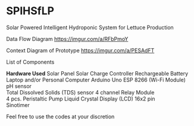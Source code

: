 # SPIHSfLP
Solar Powered Intelligent Hydroponic System for Lettuce Production

Data Flow Diagram
 https://imgur.com/a/RFbPmoY
 
Context Diagram of Prototype
 https://imgur.com/a/PESAdFT

List of Components

**Hardware Used**
Solar Panel	
Solar Charge Controller	
Rechargeable Battery	
Laptop and/or Personal Computer	
Arduino Uno	
ESP 8266 (Wi-Fi Module)	
pH sensor	
Total Dissolved Solids (TDS) sensor	
4 channel Relay Module	
4 pcs. Peristaltic Pump	
Liquid Crystal Display (LCD) 16x2 pin	
Sinotimer	

Feel free to use the codes at your discretion 
